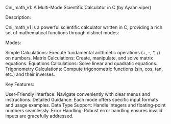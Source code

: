 Cni_math_v1: A Multi-Mode Scientific Calculator in C (by Ayaan.viper)

Description:

Cni_math_v1 is a powerful scientific calculator written in C, providing a rich set of mathematical functions through distinct modes:



Modes:

Simple Calculations: Execute fundamental arithmetic operations (+, -, *, /) on numbers.
Matrix Calculations: Create, manipulate, and solve matrix equations.
Equations Calculations: Solve linear and quadratic equations.
Trigonometry Calculations: Compute trigonometric functions (sin, cos, tan, etc.) and their inverses.


Key Features:

User-Friendly Interface: Navigate conveniently with clear menus and instructions.
Detailed Guidance: Each mode offers specific input formats and usage examples.
Data Type Support: Handle integers and floating-point numbers seamlessly.
Error Handling: Robust error handling ensures invalid inputs are gracefully addressed.
